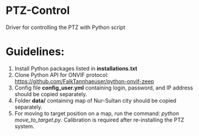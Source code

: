# PTZ-Control
Driver for controlling the PTZ with Python script

# Guidelines:

1) Install Python packages listed in **installations.txt**
2) Clone Python API for ONVIF protocol: https://github.com/FalkTannhaeuser/python-onvif-zeep
3) Config file **config_user.yml** containing login, password, and IP address should be copied separately.
4) Folder **data/** containing map of Nur-Sultan city should be copied separately.
5) For moving to target position on a map, run the command: *python move_to_target.py*. Calibration is required after re-installing the PTZ system.
